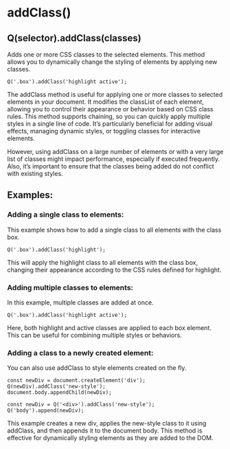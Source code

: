 # addClass()
## Q(selector).addClass(classes)
Adds one or more CSS classes to the selected elements. This method allows you to dynamically change the styling of elements by applying new classes.
```
Q('.box').addClass('highlight active');
```
The addClass method is useful for applying one or more classes to selected elements in your document. It modifies the classList of each element, allowing you to control their appearance or behavior based on CSS class rules. This method supports chaining, so you can quickly apply multiple styles in a single line of code. It’s particularly beneficial for adding visual effects, managing dynamic styles, or toggling classes for interactive elements.

However, using addClass on a large number of elements or with a very large list of classes might impact performance, especially if executed frequently. Also, it’s important to ensure that the classes being added do not conflict with existing styles.

## Examples:
### Adding a single class to elements:

This example shows how to add a single class to all elements with the class box.
```
Q('.box').addClass('highlight');
```
This will apply the highlight class to all elements with the class box, changing their appearance according to the CSS rules defined for highlight.

### Adding multiple classes to elements:

In this example, multiple classes are added at once.
```
Q('.box').addClass('highlight active');
```
Here, both highlight and active classes are applied to each box element. This can be useful for combining multiple styles or behaviors.

### Adding a class to a newly created element:

You can also use addClass to style elements created on the fly.
```
const newDiv = document.createElement('div');
Q(newDiv).addClass('new-style');
document.body.appendChild(newDiv);
```
```
const newDiv = Q('<div>').addClass('new-style');
Q('body').append(newDiv);
```
This example creates a new div, applies the new-style class to it using addClass, and then appends it to the document body. This method is effective for dynamically styling elements as they are added to the DOM.
